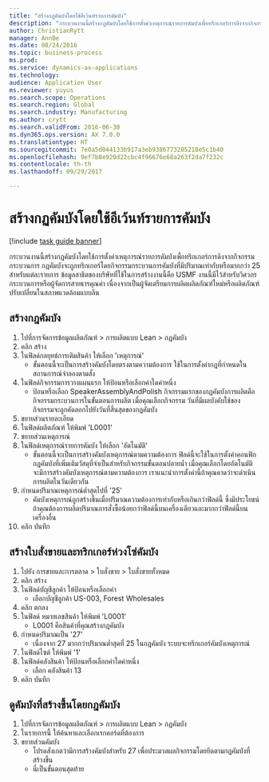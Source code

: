 ```yaml
--- 
title: "สร้างกฏคัมบังโดยใช้อีเว้นท์รายการคัมบัง"
description: "กระบวนงานนี้สร้างกฎคัมบังโดยใช้การตั้งค่าเหตุการณ์รายการคัมบังเพื่อทริกเกอร์การดึงจากกิจกรรมกระบวนการ "
author: ChristianRytt
manager: AnnBe
ms.date: 08/24/2016
ms.topic: business-process
ms.prod: 
ms.service: dynamics-ax-applications
ms.technology: 
audience: Application User
ms.reviewer: yuyus
ms.search.scope: Operations
ms.search.region: Global
ms.search.industry: Manufacturing
ms.author: crytt
ms.search.validFrom: 2016-06-30
ms.dyn365.ops.version: AX 7.0.0
ms.translationtype: HT
ms.sourcegitcommit: 7e0a5d044133b917a3eb9386773205218e5c1b40
ms.openlocfilehash: 9ef7b8e920d22cbc4f96676e68a263f2da7f232c
ms.contentlocale: th-th
ms.lasthandoff: 09/29/2017

---
```

# <a name="create-a-kanban-rule-using-a-kanban-line-event"></a>สร้างกฏคัมบังโดยใช้อีเว้นท์รายการคัมบัง

[!include [task guide banner](../../includes/task-guide-banner.md)]

กระบวนงานนี้สร้างกฎคัมบังโดยใช้การตั้งค่าเหตุการณ์รายการคัมบังเพื่อทริกเกอร์การดึงจากกิจกรรมกระบวนการ  กฎคัมบังจะถูกทริกเกอร์โดยกิจกรรมกระบวนการคัมบังที่มีปริมาณเท่ากับหรือมากกว่า 25 สำหรับแต่ละรายการ  ข้อมูลสาธิตของบริษัทที่ใช้ในการสร้างงานนี้คือ USMF งานนี้มีไว้สำหรับวิศวกรกระบวนการหรือผู้จัดการสายธารคุณค่า เนื่องจากเป็นผู้จัดเตรียมการผลิตผลิตภัณฑ์ใหม่หรือผลิตภัณฑ์ปรับเปลี่ยนในสภาพแวดล้อมแบบลีน


## <a name="create-a-kanban-rule"></a>สร้างกฎคัมบัง
1. ไปที่การจัดการข้อมูลผลิตภัณฑ์ > การผลิตแบบ Lean > กฏคัมบัง
2. คลิก สร้าง
3. ในฟิลด์กลยุทธ์การเติมสินค้า ให้เลือก 'เหตุการณ์'
    * ขั้นตอนนี้จะเป็นการสร้างคัมบังโดยตรงตามความต้องการ  ใช้ในการตั้งค่ากฎที่กำหนดในสถานการณ์จำลองตามสั่ง  
4. ในฟิลด์กิจกรรมการวางแผนแรก ให้ป้อนหรือเลือกค่าใดค่าหนึ่ง
    * ป้อนหรือเลือก SpeakerAssemblyAndPolish  กิจกรรมแรกของกฎคัมบังการผลิตคือกิจกรรมกระบวนการในขั้นตอนการผลิต  เมื่อคุณเลือกกิจกรรม วันที่มีผลบังคับใช้ของกิจกรรมจะถูกคัดลอกไปยังวันที่สิ้นสุดของกฎคัมบัง  
5. ขยายส่วนรายละเอียด 
6. ในฟิลด์ผลิตภัณฑ์ ให้พิมพ์ 'L0001'
7. ขยายส่วนเหตุการณ์
8. ในฟิลด์เหตุการณ์รายการคัมบัง ให้เลือก 'อัตโนมัติ'
    * ขั้นตอนนี้จะเป็นการสร้างคัมบังเหตุการณ์ตามความต้องการ  ฟิลด์นี้จะใช้ในการตั้งค่าคอนฟิกกฎคัมบังที่เพิ่มเติมวัสดุที่จำเป็นสำหรับกิจกรรมขั้นตอนปลายน้ำ  เมื่อคุณเลือกโดยอัตโนมัติ จะมีการสร้างคัมบังเหตุการณ์ตามความต้องการ  เราแนะนำการตั้งค่านี้ถ้าคุณคาดว่าจะดำเนินการผลิตในวันเดียวกัน  
9. กำหนดปริมาณเหตุการณ์ต่ำสุดไปที่ '25'
    * คัมบังเหตุการณ์ถูกสร้างขึ้นเมื่อปริมาณความต้องการเท่ากับหรือเกินกว่าฟิลด์นี้  ซึ่งมีประโยชน์ถ้าคุณต้องการผลิตปริมาณการสั่งซื้อน้อยกว่าฟิลด์นี้บนเครื่องเดียวและมากกว่าฟิลด์นี้บนเครื่องอื่น  
10. คลิก บันทึก

## <a name="create-sales-order-and-trigger-kanban-chain"></a>สร้างใบสั่งขายและทริกเกอร์ห่วงโซ่คัมบัง
1. ไปยัง การขายและการตลาด > ใบสั่งขาย > ใบสั่งขายทั้งหมด
2. คลิก สร้าง
3. ในฟิลด์บัญชีลูกค้า ให้ป้อนหรือเลือกค่า
    * เลือกบัญชีลูกค้า US-003, Forest Wholesales  
4. คลิก ตกลง
5. ในฟิลด์ หมายเลขสินค้า ให้พิมพ์ 'L0001'
    * L0001 คือสินค้าที่คุณสร้างกฎคัมบัง  
6. กำหนดปริมาณเป็น '27'
    * เนื่องจาก 27 มากกว่าปริมาณต่ำสุดที่ 25 ในกฎคัมบัง ระบบจะทริกเกอร์คัมบังเหตุการณ์  
7. ในฟิลด์ไซต์ ให้พิมพ์ '1'
8. ในฟิลด์คลังสินค้า ให้ป้อนหรือเลือกค่าใดค่าหนึ่ง
    * เลือก คลังสินค้า 13  
9. คลิก บันทึก

## <a name="view-the-kanban-generated-by-the-kanban-rule"></a>ดูคัมบังที่สร้างขึ้นโดยกฎคัมบัง
1. ไปที่การจัดการข้อมูลผลิตภัณฑ์ > การผลิตแบบ Lean > กฏคัมบัง
2. ในรายการนี้ ให้ค้นหาและเลือกเรกคอร์ดที่ต้องการ
3. ขยายส่วนคัมบัง
    * โปรดสังเกตว่ามีการสร้างคัมบังสำหรับ 27 เพื่อประมวลผลกิจกรรมโดยยึดตามกฎคัมบังที่สร้างขึ้น  
    * นี่เป็นขั้นตอนสุดท้าย  


